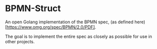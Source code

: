 # BPMN-Struct

An open Golang implementation of the BPMN spec, (as defined here)[https://www.omg.org/spec/BPMN/2.0/PDF].

The goal is to implement the entire spec as closely as possible for use in other projects. 
